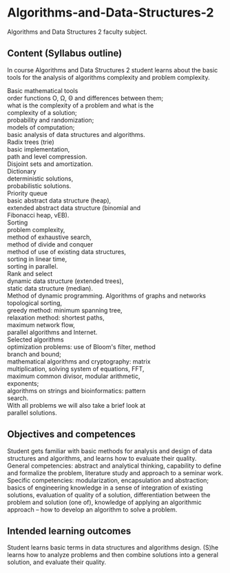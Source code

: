 # Algorithms-and-Data-Structures-2
Algorithms and Data Structures 2 faculty subject.
## Content (Syllabus outline)
In course Algorithms and Data Structures 2 student
learns about the basic tools for the analysis of
algorithms complexity and problem complexity.  
  
Basic mathematical tools  
order functions O, Ω, Θ and differences between them;  
what is the complexity of a problem and what is the  
complexity of a solution;  
probability and randomization;  
models of computation;  
basic analysis of data structures and algorithms.  
Radix trees (trie)  
basic implementation,  
path and level compression.  
Disjoint sets and amortization.  
Dictionary  
deterministic solutions,  
probabilistic solutions.  
Priority queue  
basic abstract data structure (heap),  
extended abstract data structure (binomial and  
Fibonacci heap, vEB).  
Sorting  
problem complexity,  
method of exhaustive search,  
method of divide and conquer  
method of use of existing data structures,  
sorting in linear time,  
sorting in parallel.  
Rank and select  
dynamic data structure (extended trees),  
static data structure (median).  
Method of dynamic programming.
Algorithms of graphs and networks  
topological sorting,  
greedy method: minimum spanning tree,  
relaxation method: shortest paths,  
maximum network flow,  
parallel algorithms and Internet.  
Selected algorithms  
optimization problems: use of Bloom's filter, method  
branch and bound;  
mathematical algorithms and cryptography: matrix  
multiplication, solving system of equations, FFT,  
maximum common divisor, modular arithmetic,  
exponents;  
algorithms on strings and bioinformatics: pattern  
search.  
With all problems we will also take a brief look at  
parallel solutions.  
## Objectives and competences
Student gets familiar with basic methods for analysis
and design of data structures and algorithms, and learns
how to evaluate their quality.  
General competencies: abstract and analytical thinking,
capability to define and formalize the problem,
literature study and approach to a seminar work.
Specific competencies: modularization, encapsulation
and abstraction; basics of engineering knowledge in a
sense of integration of existing solutions, evaluation of
quality of a solution, differentiation between the
problem and solution (one of), knowledge of applying
an algorithmic approach – how to develop an algorithm
to solve a problem.

## Intended learning outcomes
Student learns basic terms in data structures and
algorithms design.
(S)he learns how to analyze problems and then combine
solutions into a general solution, and evaluate their
quality.
